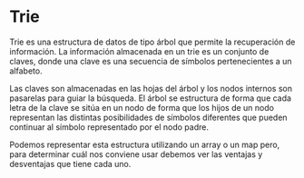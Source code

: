 # Trie
Trie es una estructura de datos de tipo árbol que permite la recuperación de información. La información almacenada en un trie es un conjunto de claves, donde una clave es una secuencia de símbolos pertenecientes a un alfabeto.

Las claves son almacenadas en las hojas del árbol y los nodos internos son pasarelas para guiar la búsqueda. El árbol se estructura de forma que cada letra de la clave se sitúa en un nodo de forma que los hijos de un nodo representan las distintas posibilidades de símbolos diferentes que pueden continuar al símbolo representado por el nodo padre.

Podemos representar esta estructura utilizando un array o un map pero, para determinar cuál nos conviene usar debemos ver las ventajas y desventajas que tiene cada uno.
